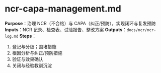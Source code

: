 # ncr-capa-management.md

**Purpose**：治理 NCR（不合格）与 CAPA（纠正/预防），实现闭环与复发预防
**Inputs**：NCR 记录、检查表、试验报告、整改方案
**Outputs**：`docs/ncr/ncr-log.md`
**Steps**：

1. 登记与分级；围堵措施
2. 根因分析与纠正/预防措施
3. 验证与效果确认
4. 关闭与经验教训沉淀
